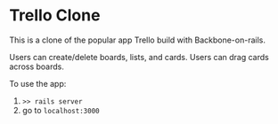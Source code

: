 # Trello Clone

This is a clone of the popular app Trello build with Backbone-on-rails.

Users can create/delete boards, lists, and cards. Users can drag cards across boards.

To use the app:
  1. `>> rails server`
  2. go to `localhost:3000`

  
